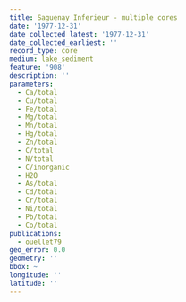 ```yaml
---
title: Saguenay Inferieur - multiple cores
date: '1977-12-31'
date_collected_latest: '1977-12-31'
date_collected_earliest: ''
record_type: core
medium: lake_sediment
feature: '908'
description: ''
parameters:
  - Ca/total
  - Cu/total
  - Fe/total
  - Mg/total
  - Mn/total
  - Hg/total
  - Zn/total
  - C/total
  - N/total
  - C/inorganic
  - H2O
  - As/total
  - Cd/total
  - Cr/total
  - Ni/total
  - Pb/total
  - Co/total
publications:
  - ouellet79
geo_error: 0.0
geometry: ''
bbox: ~
longitude: ''
latitude: ''
---
```

